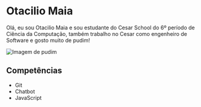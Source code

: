 # Otacilio Maia

Olá, eu sou Otacilio Maia e sou estudante do Cesar School do 6º período de Ciência da Computação, também trabalho no Cesar como engenheiro de Software e gosto muito de pudim!

![Imagem de pudim](http://pudim.com.br/pudim.jpg)

## Competências

- Git
- Chatbot
- JavaScript
